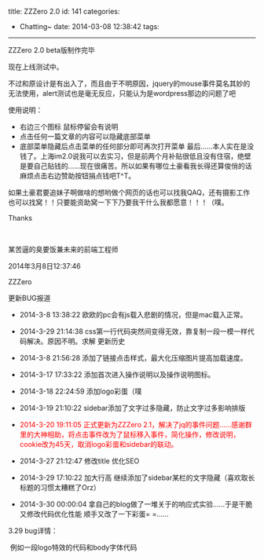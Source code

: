 title: ZZZero 2.0
id: 141
categories:
  - Chatting~
date: 2014-03-08 12:38:42
tags:
---

ZZZero 2.0 beta版制作完毕

现在上线测试中。

不过和原设计是有出入了，而且由于不明原因，jquery的mouse事件莫名其妙的无法使用，alert测试也是毫无反应，只能认为是wordpress那边的问题了吧
<!-- more -->
使用说明：

*   右边三个图标 鼠标停留会有说明
*   点击任何一篇文章的内容可以隐藏底部菜单
*   底部菜单隐藏后点击菜单的任何部分即可再次打开菜单
最后……本人实在是没钱了。上海im2.0说我可以去实习，但是前两个月补贴很低且没有住宿，绝壁是要自己贴钱的……现在很痛苦。所以如果有哪位土豪看我长得还算俊俏的话麻烦点击右边赞助按钮捐点钱吧T^T。

如果土豪君要追妹子啊做啥的想哟做个网页的话也可以找我QAQ，还有摄影工作也可以找窝！！只要能资助窝一下下乃要我干什么我都愿意！！！（噗。

Thanks

&nbsp;

某苦逼的臭要饭兼未来的前端工程师

2014年3月8日12:37:46

ZZZero

更新BUG报道

*   2014-3-8 13:38:22 欧欧的pc会有js载入悲剧的情况，但是mac载入正常。
*   2014-3-29 21:14:38 css第一行代码突然间变得无效，靠复制一段一模一样代码解决。原因不明。求解
更新历史

*   2014-3-8 21:56:28 添加了链接点击样式，最大化压缩图片提高加载速度。
*   2014-3-17 17:33:22 添加首次进入操作说明以及操作说明图标。
*   2014-3-18 22:24:59 添加logo彩蛋（噗
*   2014-3-19 21:10:22 sidebar添加了文字过多隐藏，防止文字过多影响排版
*   <span style="color: #ff0000;">2014-3-20 19:11:05 正式更新为ZZZero 2.1，解决了jq的事件问题……感谢群里的大神相助，将点击事件改为了鼠标移入事件，简化操作，修改说明，cookie改为45天，取消logo彩蛋和sidebar的联动。</span>
*   2014-3-27 21:12:47 修改title 优化SEO
*   2014-3-29 17:10:22 加大行高 继续添加了sidebar某栏的文字隐藏（喜欢取长标题的习惯太糟糕了Orz）
*   2014-3-30 00:00:04 拿自己的blog做了一堆关于的响应式实验……于是干脆又修改代码优化性能 顺手又改了一下彩蛋= =……

3.29 bug详情：

 例如一段logo特效的代码和body字体代码